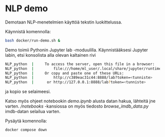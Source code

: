 # NLP demo
Demotaan NLP-menetelmien käyttöä tekstin luokittelussa.

Käynnistä komennolla:

```bash
bash docker/run-demo.sh &
```

Demo toimii Pythonin Jupyter lab -moduulilla. Käynnistääksesi Jupyter labin, etsi konsolista alla olevan kaltainen rivi
```bash
NLP_python  |     To access the server, open this file in a browser:
NLP_python  |         file:///home/ml_user/.local/share/jupyter/runtime/jpserver-1-open.html
NLP_python  |     Or copy and paste one of these URLs:
NLP_python  |         http://c389eac31c44:8888/lab?token=<tunniste>
NLP_python  |      or http://127.0.0.1:8888/lab?token=<tunniste>
```
ja kopio se selaimeesi.

Katso myös ohjeet notebookin *demo.ipynb* alusta datan hakua, lähteitä jne varten. */notebooks* -kansiossa on myös tiedosto *browse_imdb_data.py* imdb-datan selailua varten.

Pysäytä komennolla:

```bash
docker compose down
```
